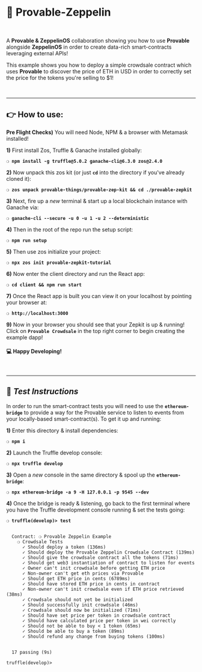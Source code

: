 # :lock_with_ink_pen: Provable-Zeppelin

&nbsp;

A __Provable & ZeppelinOS__ collaboration showing you how to use __Provable__ alongside __ZeppelinOS__ in order to create data-rich smart-contracts leveraging external APIs!

This example shows you how to deploy a simple crowdsale contract which uses __Provable__ to discover the price of ETH in USD in order to correctly set the price for the tokens you're selling to $1!

&nbsp;

***

## :point_right: How to use:

__Pre Flight Checks)__ You will need Node, NPM & a browser with Metamask installed!

__1)__ First install Zos, Truffle & Ganache installed globally:

__`❍ npm install -g truffle@5.0.2 ganache-cli@6.3.0 zos@2.4.0`__

__2)__ Now unpack this zos kit (or just __`cd`__ into the directory if you've already cloned it):

__`❍ zos unpack provable-things/provable-zep-kit && cd ./provable-zepkit`__

__3)__ Next, fire up a _new_ terminal & start up a local blockchain instance with Ganache via:

__`❍ ganache-cli --secure -u 0 -u 1 -u 2 --deterministic`__

__4)__ Then in the root of the repo run the setup script:

__`❍ npm run setup`__

__5)__ Then use zos initialize your project:

__`❍ npx zos init provable-zepkit-tutorial`__

__6)__ Now enter the client directory and run the React app:

__`❍ cd client && npm run start`__

__7)__ Once the React app is built you can view it on your localhost by pointing your browser at:

__`❍ http://localhost:3000`__

__9)__ Now in your browser you should see that your Zepkit is up & running! Click on __`Provable Crowdsale`__ in the top right corner to begin creating the example dapp!
<!-- TODO: Mention the need for an infura API key and the .env file! -->

#### :computer: Happy Developing!

&nbsp;

***

## :page_with_curl:  _Test Instructions_

In order to run the smart-contract tests you will need to use the __`ethereum-bridge`__ to provide a way for the Provable service to listen to events from your locally-based smart-contract(s). To get it up and running:

**1)** Enter this directory & install dependencies:

__`❍ npm i`__

**2)** Launch the Truffle develop console:

__`❍ npx truffle develop`__

**3)** Open a _new_ console in the same directory & spool up the __`ethereum-bridge`__:

__`❍ npx ethereum-bridge -a 9 -H 127.0.0.1 -p 9545 --dev`__

**4)** Once the bridge is ready & listening, go back to the first terminal where you have the Truffle development console running & set the tests going:

__`❍ truffle(develop)> test`__

```

  Contract: ❍ Provable Zeppelin Example
    ❍ Crowdsale Tests
      ✓ Should deploy a token (136ms)
      ✓ Should deploy the Provable Zeppelin Crowdsale Contract (139ms)
      ✓ Should give the crowdsale contract all the tokens (71ms)
      ✓ Should get web3 instantiation of contract to listen for events
      ✓ Owner can't init crowdsale before getting ETH price
      ✓ Non-owner can't get eth prices via Provable
      ✓ Should get ETH price in cents (6789ms)
      ✓ Should have stored ETH price in cents in contract
      ✓ Non-owner can't init crowdsale even if ETH price retrieved (38ms)
      ✓ Crowdsale should not yet be initialized
      ✓ Should successfully init crowdsale (46ms)
      ✓ Crowdsale should now be initialized (71ms)
      ✓ Should have set price per token in crowdsale contract
      ✓ Should have calculated price per token in wei correctly
      ✓ Should not be able to buy < 1 token (65ms)
      ✓ Should be able to buy a token (89ms)
      ✓ Should refund any change from buying tokens (100ms)


  17 passing (9s)

truffle(develop)>

```
